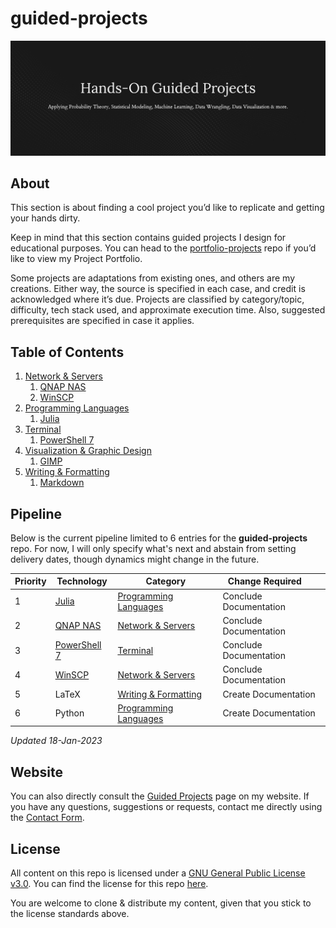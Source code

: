 # guided-projects

![alt text](https://raw.githubusercontent.com/pabloagn/digital-assets/master/guided-projects-cover-image.jpg "Guided Projects Cover Image")

## About
This section is about finding a cool project you’d like to replicate and getting your hands dirty.

Keep in mind that this section contains guided projects I design for educational purposes. You can head to the [portfolio-projects](https://github.com/pabloagn/portfolio-projects) repo if you’d like to view my Project Portfolio.

Some projects are adaptations from existing ones, and others are my creations. Either way, the source is specified in each case, and credit is acknowledged where it’s due. Projects are classified by category/topic, difficulty, tech stack used, and approximate execution time. Also, suggested prerequisites are specified in case it applies.

## Table of Contents
1. [Network & Servers](https://github.com/pabloagn/documentation/tree/master/network-and-servers)
	1. [QNAP NAS](https://github.com/pabloagn/documentation/blob/master/network-and-servers/NAS.md)
	2. [WinSCP](https://github.com/pabloagn/documentation/blob/master/network-and-servers/WinSCP.md)
2. [Programming Languages](https://github.com/pabloagn/documentation/tree/master/programming-languages)
	1. [Julia](https://github.com/pabloagn/documentation/blob/master/programming-languages/julia.md)
3. [Terminal](https://github.com/pabloagn/documentation/tree/master/terminal)
	1. [PowerShell 7](https://github.com/pabloagn/documentation/blob/master/terminal/powershell-7.md)
4. [Visualization & Graphic Design](https://github.com/pabloagn/documentation/tree/master/visualization-and-graphic-design)
	1. [GIMP](https://github.com/pabloagn/documentation/blob/master/visualization-and-graphic-design/GIMP.md)
5. [Writing & Formatting](https://github.com/pabloagn/documentation/tree/master/writing-and-formatting)
	1. [Markdown](https://github.com/pabloagn/documentation/blob/master/writing-and-formatting/markdown.md)

## Pipeline
Below is the current pipeline limited to 6 entries for the **guided-projects** repo. For now, I will only specify what's next and abstain from setting delivery dates, though dynamics might change in the future.

| Priority | Technology | Category | Change Required &nbsp; &nbsp; &nbsp;|
|---|---|---|---|
| 1 | [Julia](https://github.com/pabloagn/documentation/blob/master/programming-languages/julia.md) | [Programming Languages](https://github.com/pabloagn/documentation/tree/master/programming-languages) | Conclude Documentation |
| 2 | [QNAP NAS](https://github.com/pabloagn/documentation/blob/master/network-and-servers/NAS.md) | [Network & Servers](https://github.com/pabloagn/documentation/tree/master/network-and-servers) | Conclude Documentation |
| 3 | [PowerShell 7](https://github.com/pabloagn/documentation/tree/master/terminal) | [Terminal](https://github.com/pabloagn/documentation/tree/master/terminal) | Conclude Documentation |
| 4 | [WinSCP](https://github.com/pabloagn/documentation/blob/master/network-and-servers/WinSCP.md) | [Network & Servers](https://github.com/pabloagn/documentation/tree/master/network-and-servers) | Conclude Documentation |
| 5 | LaTeX | [Writing & Formatting](https://github.com/pabloagn/documentation/tree/master/writing-and-formatting) | Create Documentation |
| 6 | Python | [Programming Languages](https://github.com/pabloagn/documentation/tree/master/programming-languages) | Create Documentation |

_Updated 18-Jan-2023_

## Website
You can also directly consult the [Guided Projects](https://pabloagn.com/guided-projects/) page on my website.
If you have any questions, suggestions or requests, contact me directly using the [Contact Form](https://pabloagn.com/contact/).

## License
All content on this repo is licensed under a [GNU General Public License v3.0](https://www.gnu.org/licenses/gpl-3.0.en.html). You can find the license for this repo [here](https://github.com/pabloagn/guided-projects/blob/master/LICENSE).

You are welcome to clone & distribute my content, given that you stick to the license standards above.
